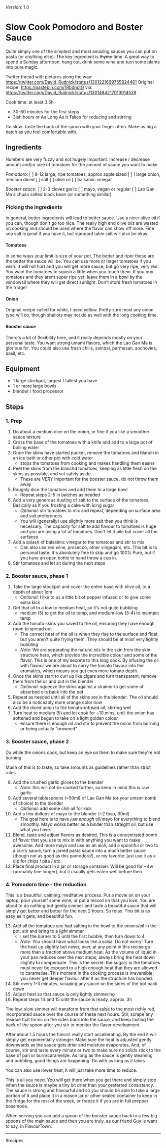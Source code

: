 <!--
From: https://pastebin.com/1RbdnctG
Via: https://twitter.com/David_Rudnick/status/1301484217013014528
-->

_Version:_ 1.0

# Slow Cook Pomodoro and Boster Sauce

Quite simply one of the simplest and most amazing sauces you can put on pasta (or anything else). The key
ingredient is <s>thyme</s> time. A great way to spend a Sunday afternoon: hang out, drink some wine and
turn some plants into pure magic.

Twitter thread with pictures along the way: https://twitter.com/David_Rudnick/status/1301221669755924481
Original recipe: https://pastebin.com/1RbdnctG via: https://twitter.com/David_Rudnick/status/1301484217013014528

Cook time: at least 3.5h

- 30-60 minutes for the first steps
- 3ish hours or As Long As It Takes for reducing and stirring

Go slow. Taste the back of the spoon with your finger often. Make as big a batch as you feel comfortable with.

## Ingredients

Numbers are very fuzzy and not hugely important. Increase / decrease amount and/or size of tomatoes for the
amount of sauce you want to make.

_Pomodoro:_
[ ] 8-12 large, ripe tomatoes, approx apple sized
[ ] 1 large onion, medium diced
[ ] salt
[ ] olive oil
[ ] balsamic vinegar

_Booster sauce:_
[ ] 2-3 cloves garlic
[ ] mayo, vegan or regular
[ ] Lao Gan Ma sichuan salted black bean (or something similar)

### Picking the ingredients

In general, better ingredients will lead to better sauce. Use a nicer olive oil if you can, though don't go too nice.
The really high end olive oils are wasted on cooking and should be used where the flavor can show off more. Fine sea
salt is great if you have it, but standard table salt will also be okay.

#### Tomatoes

In some ways your limit is size of your pot. The better and riper these are the better the sauce will be. You can use
more or larger tomatoes if you wish. It will not hurt and you will get more sauce, but go very ripe, very red. You want
the tomatoes to squish a little when you touch them. If you buy tomatoes and they arent super ripe yet, leave them in a
bowl by the windowsil where they will get direct sunlight. Don't store fresh tomatoes in the fridge!

#### Onion

Original recipe called for white, I used yellow. Pretty sure most any onion type will do, though shallots may not do as
well with the long cooking time.

#### Booster sauce

There's a lot of flexibility here, and it really depends mostly on your personal taste. You want strong umami flavors,
which the Lao Gan Ma is glorious for. You could also use fresh chilis, sambal, parmesan, anchovies, basil, etc.

## Equipment

- 1 large stockpot, largest / tallest you have
- 1 or more large bowls
- blender / food processor

## Steps

### 1. Prep

1. Do about a medium dice on the onion, or fine if you like a smoother sauce texture
2. Cross the base of the tomatoes with a knife and add to a large pot of boiling water
3. Once the skins have started pucker, remove the tomatoes and blanch in an ice bath or other pot with cold water
   - stops the tomatoes from cooking and makes handling them easier
4. Peel the skins from the blanchd tomatoes, keeping as little flesh on the skins as possible, and set safely aside
   - These are _VERY_ important for the booster sauce, do not throw them away
5. Roughly dice the tomatoes and add them to a large bowl
   - Repeat steps 2-5 in batches as needed
6. Add a very generous dusting of salt to the surface of the tomatoes. Basically as if you frosting a cake with icing
   sugar
   - _Optional:_ stir tomatoes to mix and repeat, depending on surface area and salt preferences
   - You will (generally) use slightly more salt than you think is necessary. The capacity for salt to add flavour to
     tomatoes is huge and you are using a lot of tomatoes. Don't let it pile but cover all the surfaces
7. Add a splash of balsalmic vinegar to the tomatoes and stir to mix
   - Can also use red wine, prosecco, other vingegars, etc. This bit is to personal taste. It's absolutely fine to
     skip and go 100% Puro, but if you have an open bottle to hand throw a cup in.
8. Stir tomatoes and let sit during the next steps

### 2. Booster sauce, phase 1

1. Take the large stockpot and cover the entire base with olive oil, to a depth of about 1cm
   - _Optional:_ I like to us a little bit of pepper infused oil to give some extra kick
2. Get that oil to a low to medium heat, so it's not quite bubbling
   - medium (5) to get the oil to temp, and medium-low (3-4) to maintain temp
3. Add the tomato skins you saved to the oil, ensuring they have enough room to spread out
   - The correct heat of the oil is when they rise to the surface and float, but you aren't quite frying them. They
     should be at most very lightly bubbling
   - _Note:_ We are separating the natural oils in the skin from the skin structure here, which provide the incredible
     colour and some of the flavor. This is one of my secrets to this long cook. By infusing the oil with flavour we are
     about to carry the tomato flavour into the aromatics, which means you get even more tomato depth.
4. Once the skins start to curl up like cigars and turn transparent, remove them from the oil and put in the blender
   - _Optional:_ squeeze the skins against a strainer to get some of absorbed oils back into the pot
5. Repeat as needed until all of the skins are in the blender. The oil should also be a noticeably more orange color now
6. Add the diced onion to the tomato-infused oil, stirring well
7. Turn heat to medium (5) and let cook for ~10 mins, until the onion has softened and begun to take on a light golden colour
   - ensure there is enough oil and stir to prevent the onion from burning or being actually "browned"

### 3. Booster sauce, phase 2

Do while the onions cook, but keep an eye on them to make sure they're not burning.

Much of this is to taste, so take amounts as guidelines rather than strict rules.

8. Add the crushed garlic gloves to the blender
   - _Note:_ this will not be cooked further, so keep in mind this is raw garlic
9. Add several tablespoons (~50ml) of Lao Gan Ma (or your umami bomb of choice) to the blender
   - _Optional:_ add some chili oil for kick
10. Add a few dollops of mayo to the blender (~2 tbsp, 30ml)
    - The goal here is to have _just enough_ oil/mayo for everything to blend smoothly. Mayo works better as a binder
      than straight oil, but use what you have.
11. Blend, taste and adjust flavors as desired. This is a concentrated bomb of flavor that you use to mix in with
    anything you want to make awesome. Add more mayo and use as an aioli, add a spoonful or two to a curry sauce,
    turn a jarred pasta sauce into a much better sauce (though not as good as this pomodoro!), or my favorite:
    just use it as a dip for chips / pita / etc.
12. Place final product in a jar or storage container. Will be good for ~4w (probably fine longer), but it usually
    gets eaten well before then

### 4. Pomodoro time - the reduction

This is a beautiful, calming, meditative process. Put a movie on on your laptop, pour yourself some wine, or put a
record on that you love. You are about to do nothing but gently simmer and taste a beautiful sauce that will simply
get better and better for the next 2 hours. So relax. This bit is as easy as it gets, and beautiful fun.

13. Add all the tomatoes you had salting in the bowl to the onions/oil in the pot, stir and bring to a _light_ simmer
    - I set the burner to 5 until the first bubble, then turn down to 4
    - _Note:_ You should have what looks like a salsa. Do not worry! Turn the heat up slightly but never, _ever,_ at
      any point in this recipe go more than a fraction above medium heat. As the volume of liquid in your pan reduces
      over the next steps, always bring the heat down slightly to compensate. This is the secret: the sugars in the
      tomatoes must never be exposed to a high enough heat that they are allowed to caramelise. This moment in the
      cooking process is irreversible: you never get deeper flavour after it as the structure has bonded.
14. Stir every 1-3 minutes, scraping any sauce on the sides of the pot back down
15. Adjust heat so that sauce is only lightly simmering
16. Repeat steps 14 and 15 until the sauce is ready, approx. 3h

The low, slow simmer will transform from that salsa to the most richly red, incorporated sauce over the course of
these next hours. Stir, scrape any residue that forms on the sides back into the sauce, and keep tasting the back of
the spoon after you stir to monitor the flavor development.

After about 1.5 hours the flavors really start accellerating. By the end it will simply get exponentially stronger.
Make sure the heat is adjusted gently downwards as the sauce gets drier and moisture evaporates, And, of course, stir
and taste every minute or two to make sure no solids stick to the base of pan or burn/caramelize. As long as the sauce
is gently steaming and bubbling, good things are happening. Go with as long as it takes.

You can also use lower heat, it will just take more time to reduce.

This is all you need. You will get there when you get there and simply stop when the sauce is maybe a tiny bit drier
than your preferred consistency. The sauce is strong and flavourful and so you should be able to take a large portion
of it and place it in a mason jar or other sealed container to keep in the fridge for the rest of the week, or freeze
it if you are in full prepper bossmode.

When serving you can add a spoon of the booster sauce back to a few big spoons of the main sauce and then you are
truly, as our friend Guy is want to say, in FlavourTown.

---

#recipes

